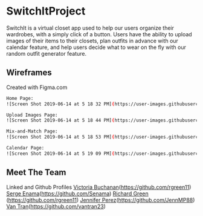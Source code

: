 # SwitchItProject
SwitchIt is a virtual closet app used to help our users organize their wardrobes, with a simply click of a button. Users have the ability to upload images of their items to their closets, plan outfits in advance with our calendar feature, and help users decide what to wear on the fly with our random outfit generator feature.

## Wireframes
Created with Figma.com

```bash
Home Page:
![Screen Shot 2019-06-14 at 5 18 32 PM](https://user-images.githubusercontent.com/39134523/59539770-7b066500-8ecc-11e9-8ac7-31cd407bcd3e.png)

Upload Images Page:
![Screen Shot 2019-06-14 at 5 18 44 PM](https://user-images.githubusercontent.com/39134523/59540883-17306c00-8ecd-11e9-836f-8d8a2da693f7.png)

Mix-and-Match Page:
![Screen Shot 2019-06-14 at 5 18 53 PM](https://user-images.githubusercontent.com/39134523/59540912-34fdd100-8ecd-11e9-9cd7-ea9322232898.png)

Calendar Page:
![Screen Shot 2019-06-14 at 5 19 09 PM](https://user-images.githubusercontent.com/39134523/59540935-4b0b9180-8ecd-11e9-8cc6-ea981d9da6e2.png)
```

## Meet The Team
Linked and Github Profiles
[Victoria Buchanan](https://www.linkedin.com/in/victoria-buchanan/)(https://github.com/rgreen11)
[Serge Enama](https://www.linkedin.com/in/serge-enama/)(https://github.com/Senama)
[Richard Green](https://www.linkedin.com/in/richard-green11/) (https://github.com/rgreen11)
[Jennifer Perez](https://www.linkedin.com/in/jennifer-perez15/)(https://github.com/JennMP88)
[Van Tran](https://www.linkedin.com/in/van-tran-ny/)(https://github.com/vantran23)



